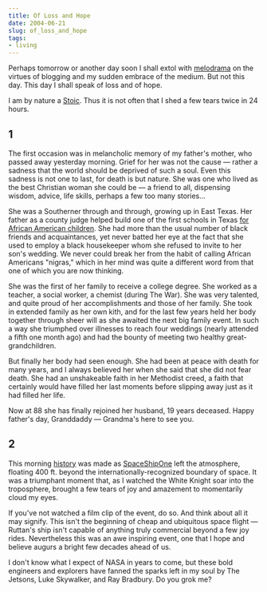 ```yaml
---
title: Of Loss and Hope
date: 2004-06-21
slug: of_loss_and_hope
tags:
- living
---
```


Perhaps tomorrow or another day soon I shall extol with
[melodrama](http://www.juliandibbell.com/texts/feed_blogger.html) on the virtues
of blogging and my sudden embrace of the medium. But not this day. This day I
shall speak of loss and of hope.

I am by nature a [Stoic](http://en.wikipedia.org/wiki/Stoic). Thus it
is not often that I shed a few tears twice in 24 hours.

## 1

The first occasion was in melancholic memory of my father's mother, who passed
away yesterday morning. Grief for her was not the cause &mdash; rather a sadness
that the world should be deprived of such a soul. Even this sadness is not one
to last, for death is but nature. She was one who lived as the best Christian
woman she could be &mdash; a friend to all, dispensing wisdom, advice, life
skills, perhaps a few too many stories...

She was a Southerner through and through, growing up in East Texas. Her father
as a county judge helped build one of the first schools in Texas [for African
American children](https://www.rosenwaldschools.com). She had more than the
usual number of black friends and acquaintances, yet never batted her eye at the
fact that she used to employ a black housekeeper whom she refused to invite to
her son's wedding. We never could break her from the habit of calling African
Americans "nigras," which in her mind was quite a different word from that one
of which you are now thinking.

She was the first of her family to receive a college degree. She worked as a
teacher, a social worker, a chemist (during The War). She was very talented, and
quite proud of her accomplishments and those of her family. She took in extended
family as her own kith, and for the last few years held her body together
through sheer will as she awaited the next big family event. In such a way she
triumphed over illnesses to reach four weddings (nearly attended a fifth one
month ago) and had the bounty of meeting two healthy great-grandchildren.

But finally her body had seen enough. She had been at peace with death for many
years, and I always believed her when she said that she did not fear death. She
had an unshakeable faith in her Methodist creed, a faith that certainly would
have filled her last moments before slipping away just as it had filled her
life.

Now at 88 she has finally rejoined her husband, 19 years deceased. Happy
father's day, Granddaddy &mdash; Grandma's here to see you.

## 2

This morning [history](http://www.cnn.com/2004/TECH/space/06/21/suborbital.test/index.html)
was made as [SpaceShipOne](http://www.scaled.com/projects/tierone/index.htm) left
the atmosphere, floating 400 ft. beyond the internationally-recognized boundary
of space. It was a triumphant moment that, as I watched the White Knight soar
into the troposphere, brought a few tears of joy and amazement to momentarily
cloud my eyes.

If you've not watched a film clip of the event, do so. And think about all it
may signify. This isn't the beginning of cheap and ubiquitous space
flight &mdash; Ruttan's ship isn't capable of anything truly commercial beyond a
few joy rides. Nevertheless this was an awe inspiring event, one that I hope and
believe augurs a bright few decades ahead of us.

I don't know what I expect of NASA in years to come, but these bold engineers
and explorers have fanned the sparks left in my soul by The Jetsons, Luke
Skywalker, and Ray Bradbury. Do you grok me?

